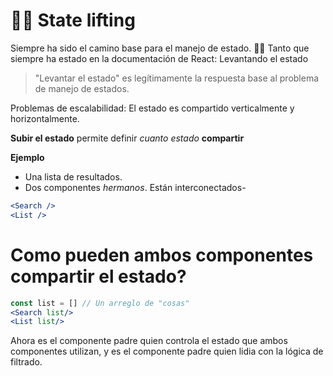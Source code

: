 

# 🏋️‍♂️ State lifting

 Siempre ha sido el camino base para el manejo de estado.
👵🏽 Tanto que siempre ha estado en la documentación de React: Levantando el estado

> "Levantar el estado" es legítimamente la respuesta base al problema de manejo de estados.

Problemas de escalabilidad: El estado es compartido verticalmente y horizontalmente.

**Subir el estado** permite definir *cuanto estado* **compartir**









**Ejemplo**

- Una lista de resultados.
- Dos componentes *hermanos*. Están interconectados-

```jsx
<Search />
<List />
```

# Como pueden ambos componentes compartir el estado?


```jsx
const list = [] // Un arreglo de "cosas"
<Search list/>
<List list/>
```
Ahora es el componente padre quien controla el estado que ambos componentes utilizan, y es el componente padre quien lidia con
la lógica de filtrado.
